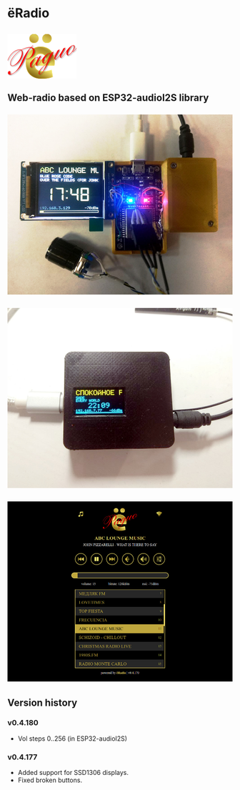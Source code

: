 # ёRadio
![ёRadio Logo](yoRadio/data/www/elogo100.png)\
\
Web-radio based on ESP32-audioI2S library\
\
![ёRadio](images/img1.jpg)\
\
![ёRadio](images/img3.jpg)\
\
![ёRadio](images/page1.jpg)
--
## Version history
### v0.4.180
- Vol steps 0..256 (in ESP32-audioI2S)
### v0.4.177
- Added support for SSD1306 displays.
- Fixed broken buttons.
